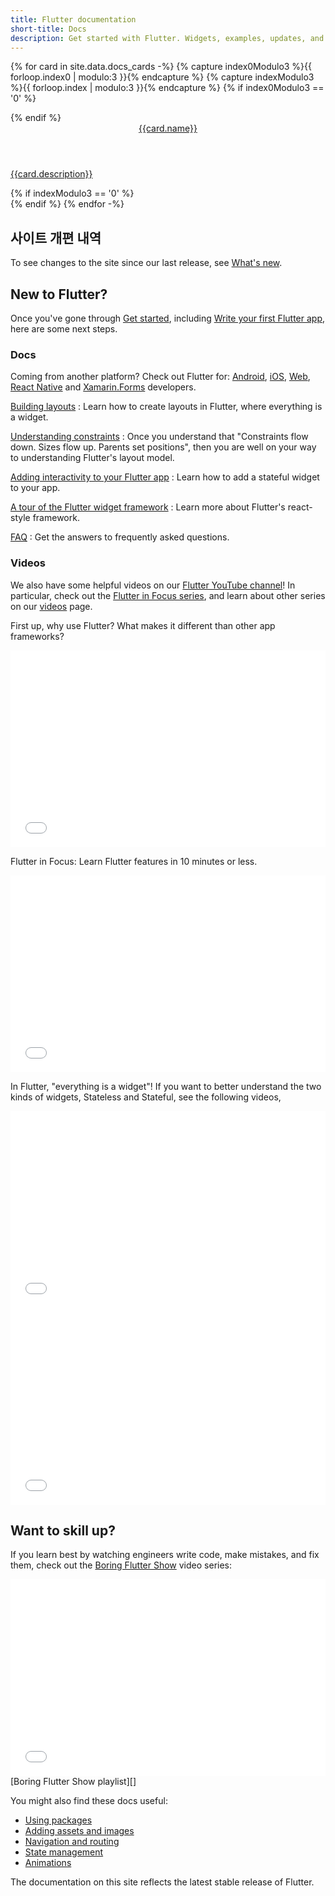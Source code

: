 ```yaml
---
title: Flutter documentation
short-title: Docs
description: Get started with Flutter. Widgets, examples, updates, and API docs to help you write your first Flutter app.
---
```


{% for card in site.data.docs_cards -%}
  {% capture index0Modulo3 %}{{ forloop.index0 | modulo:3 }}{% endcapture %}
  {% capture indexModulo3 %}{{ forloop.index | modulo:3 }}{% endcapture %}
  {% if index0Modulo3 == '0' %}
  <div class="card-deck mb-4">
  {% endif %}
    <a class="card" href="{{card.url}}">
      <div class="card-body">
        <header class="card-title">{{card.name}}</header>
        <p class="card-text">{{card.description}}</p>
      </div>
    </a>
  {% if indexModulo3 == '0' %}
  </div>
  {% endif %}
{% endfor -%}

<a name="latest-release"></a>
## 사이트 개편 내역

To see changes to the site since our last release,
see [What's new][].

## New to Flutter?

Once you've gone through [Get started][],
including [Write your first Flutter app][],
here are some next steps.

### Docs

Coming from another platform? Check out Flutter for:
[Android][], [iOS][], [Web][], [React Native][] and
[Xamarin.Forms][] developers.

[Building layouts][]
: Learn how to create layouts in Flutter,
  where everything is a widget.

[Understanding constraints][]
: Once you understand that "Constraints
  flow down. Sizes flow up. Parents set
  positions", then you are well on your
  way to understanding Flutter's layout model.

[Adding interactivity to your Flutter app][]
: Learn how to add a stateful widget to your app.

[A tour of the Flutter widget framework][]
: Learn more about Flutter's react-style framework.

[FAQ][]
: Get the answers to frequently asked questions.

### Videos

We also have some helpful videos on our [Flutter YouTube channel][]! In particular, check out the [Flutter in Focus series][], and learn about other series on our [videos][] page.

First up, why use Flutter? What makes it different than other app frameworks?

<iframe style="max-width: 100%" width="560" height="315" src="{{site.youtube-site}}/embed/l-YO9CmaSUM" frameborder="0" allow="accelerometer; autoplay; encrypted-media; gyroscope; picture-in-picture" allowfullscreen></iframe><br>

Flutter in Focus: Learn Flutter features in 10 minutes or less.

<iframe style="max-width: 100%" width="560" height="315" src="{{site.youtube-site}}/embed/wgTBLj7rMPM" frameborder="0" allow="accelerometer; autoplay; encrypted-media; gyroscope; picture-in-picture" allowfullscreen></iframe>

In Flutter, "everything is a widget"! If you want to better understand
the two kinds of widgets, Stateless and Stateful, see the following videos,

<iframe style="max-width: 100%" width="560" height="315" src="{{site.youtube-site}}/embed/wE7khGHVkYY" frameborder="0" allow="accelerometer; autoplay; encrypted-media; gyroscope; picture-in-picture" allowfullscreen></iframe> <iframe style="max-width: 100%" width="560" height="315" src="{{site.youtube-site}}/embed/AqCMFXEmf3w" frameborder="0" allow="accelerometer; autoplay; encrypted-media; gyroscope; picture-in-picture" allowfullscreen></iframe>

## Want to skill up?

If you learn best by watching engineers write code,
make mistakes, and fix them,
check out the [Boring Flutter Show][] video series:

<iframe style="max-width: 100%" width="560" height="315" src="{{site.youtube-site}}/embed/vqPG1tU6-c0" frameborder="0" allow="accelerometer; autoplay; encrypted-media; gyroscope; picture-in-picture" allowfullscreen></iframe>
[Boring Flutter Show playlist][]

You might also find these docs useful:

* [Using packages][]
* [Adding assets and images][]
* [Navigation and routing][]
* [State management][]
* [Animations][]

The documentation on this site reflects the latest stable release of Flutter.

[A tour of the Flutter widget framework]: /docs/development/ui/widgets-intro
[Adding assets and images]: /docs/development/ui/assets-and-images
[Adding interactivity to your Flutter app]: /docs/development/ui/interactive
[Android]: /docs/get-started/flutter-for/android-devs
[Animations]: /docs/development/ui/animations
[Boring Flutter Show]: {{site.youtube-site}}/watch?v=vqPG1tU6-c0&list=PLjxrf2q8roU28W3pXbISJbVA5REsA41Sx&index=3&t=9s
[Boring Flutter Show playlist]: {{site.youtube-site}}/watch?v=vqPG1tU6-c0&list=PLjxrf2q8roU28W3pXbISJbVA5REsA41Sx&index=3&t=9s
[Building layouts]: /docs/development/ui/layout
[FAQ]: /docs/resources/faq
[flutter-announce]: https://groups.google.com/forum/#!forum/flutter-announce
[Flutter in Focus]: {{site.youtube-site}}/playlist?list=PLjxrf2q8roU2HdJQDjJzOeO6J3FoFLWr2
[Flutter in Focus series]: {{site.youtube-site}}/playlist?list=PLjxrf2q8roU2HdJQDjJzOeO6J3FoFLWr2
[Flutter YouTube channel]: {{site.social.youtube}}
[Get started]: /docs/get-started/install
[iOS]: /docs/get-started/flutter-for/ios-devs
[Navigation and routing]: /docs/development/ui/navigation
[React Native]: /docs/get-started/flutter-for/react-native-devs
[State management]: /docs/development/data-and-backend/state-mgmt/intro
[Understanding constraints]: /docs/development/ui/layout/constraints
[Using packages]: /docs/development/packages-and-plugins/using-packages
[videos]: /docs/resources/videos
[Web]: /docs/get-started/flutter-for/web-devs
[What's new]: /docs/whats-new
[Write your first Flutter app]: /docs/get-started/codelab
[Xamarin.Forms]: /docs/get-started/flutter-for/xamarin-forms-devs
